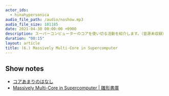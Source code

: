 ```yaml
---
actor_ids:
  - hinahypersonica
audio_file_path: /audio/noshow.mp3
audio_file_size: 181185
date: 2021-04-30 00:00:00 +0900
description: スーパーコンピューターのコアを使い切る活動を紹介します。（音源未収録）
duration: "00:15"
layout: article
title: (6.) Massively Multi-Core in Supercomputer
---
```


## Show notes

* [コアあまりのはなし](https://messagepassing.github.io/012-manycore/)
* [Massively Multi-Core in Supercomputer \| 雛形書庫](https://tl.hateblo.jp/entry/2021/04/30/154411)
